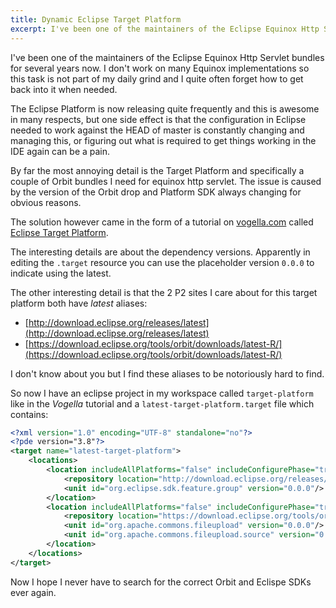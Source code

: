 ```yaml
---
title: Dynamic Eclipse Target Platform
excerpt: I've been one of the maintainers of the Eclipse Equinox Http Servlet bundles for several years now.
---
```


I've been one of the maintainers of the Eclipse Equinox Http Servlet bundles for several years now. I don't work on many Equinox implementations so this task is not part of my daily grind and I quite often forget how to get back into it when needed.

The Eclipse Platform is now releasing quite frequently and this is awesome in many respects, but one side effect is that the configuration in Eclipse needed to work against the HEAD of master is constantly changing and managing this, or figuring out what is required to get things working in the IDE again can be a pain.

By far the most annoying detail is the Target Platform and specifically a couple of Orbit bundles I need for equinox http servlet. The issue is caused by the version of the Orbit drop and Platform SDK always changing for obvious reasons.

The solution however came in the form of a tutorial on [vogella.com](https://www.vogella.com/) called [Eclipse Target Platform](https://www.vogella.com/tutorials/EclipseTargetPlatform/article.html).

The interesting details are about the dependency versions. Apparently in editing the `.target` resource you can use the placeholder version `0.0.0` to indicate using the latest.

The other interesting detail is that the 2 P2 sites I care about for this target platform both have _latest_ aliases:

* [http://download.eclipse.org/releases/latest](http://download.eclipse.org/releases/latest)
* [https://download.eclipse.org/tools/orbit/downloads/latest-R/](https://download.eclipse.org/tools/orbit/downloads/latest-R/)

I don't know about you but I find these aliases to be notoriously hard to find.

So now I have an eclipse project in my workspace called `target-platform` like in the *Vogella* tutorial and a `latest-target-platform.target` file which contains:

```xml
<?xml version="1.0" encoding="UTF-8" standalone="no"?>
<?pde version="3.8"?>
<target name="latest-target-platform">
	<locations>
		<location includeAllPlatforms="false" includeConfigurePhase="true" includeMode="planner" includeSource="true" type="InstallableUnit">
			<repository location="http://download.eclipse.org/releases/latest"/>
			<unit id="org.eclipse.sdk.feature.group" version="0.0.0"/>
		</location>
		<location includeAllPlatforms="false" includeConfigurePhase="true" includeMode="planner" includeSource="true" type="InstallableUnit">
			<repository location="https://download.eclipse.org/tools/orbit/downloads/latest-R/"/>
			<unit id="org.apache.commons.fileupload" version="0.0.0"/>
			<unit id="org.apache.commons.fileupload.source" version="0.0.0"/>
		</location>
	</locations>
</target>
```

Now I hope I never have to search for the correct Orbit and Eclispe SDKs ever again.
